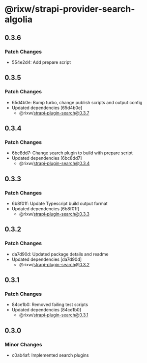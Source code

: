 # @rixw/strapi-provider-search-algolia

## 0.3.6

### Patch Changes

- 554e2d4: Add prepare script

## 0.3.5

### Patch Changes

- 65d4b0e: Bump turbo, change publish scripts and output config
- Updated dependencies [65d4b0e]
  - @rixw/strapi-plugin-search@0.3.7

## 0.3.4

### Patch Changes

- 6bc8dd7: Change search plugin to build with prepare script
- Updated dependencies [6bc8dd7]
  - @rixw/strapi-plugin-search@0.3.4

## 0.3.3

### Patch Changes

- 6b8f01f: Update Typescript build output format
- Updated dependencies [6b8f01f]
  - @rixw/strapi-plugin-search@0.3.3

## 0.3.2

### Patch Changes

- da7d90d: Updated package details and readme
- Updated dependencies [da7d90d]
  - @rixw/strapi-plugin-search@0.3.2

## 0.3.1

### Patch Changes

- 84ce1b0: Removed failing test scripts
- Updated dependencies [84ce1b0]
  - @rixw/strapi-plugin-search@0.3.1

## 0.3.0

### Minor Changes

- c0ab4af: Implemented search plugins
